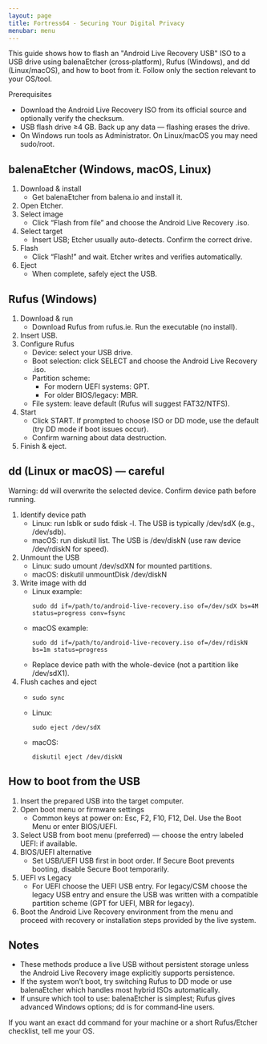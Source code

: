 ```yaml
---
layout: page
title: Fortress64 - Securing Your Digital Privacy
menubar: menu
---
```

This guide shows how to flash an "Android Live Recovery USB" ISO to a USB drive using balenaEtcher (cross‑platform), Rufus (Windows), and dd (Linux/macOS), and how to boot from it. Follow only the section relevant to your OS/tool.

Prerequisites
- Download the Android Live Recovery ISO from its official source and optionally verify the checksum.
- USB flash drive ≥4 GB. Back up any data — flashing erases the drive.
- On Windows run tools as Administrator. On Linux/macOS you may need sudo/root.

## balenaEtcher (Windows, macOS, Linux)
1. Download & install  
   - Get balenaEtcher from balena.io and install it.
2. Open Etcher.
3. Select image  
   - Click “Flash from file” and choose the Android Live Recovery .iso.
4. Select target  
   - Insert USB; Etcher usually auto-detects. Confirm the correct drive.
5. Flash  
   - Click “Flash!” and wait. Etcher writes and verifies automatically.
6. Eject  
   - When complete, safely eject the USB.

## Rufus (Windows)
1. Download & run  
   - Download Rufus from rufus.ie. Run the executable (no install).
2. Insert USB.
3. Configure Rufus  
   - Device: select your USB drive.  
   - Boot selection: click SELECT and choose the Android Live Recovery .iso.  
   - Partition scheme:  
     - For modern UEFI systems: GPT.  
     - For older BIOS/legacy: MBR.  
   - File system: leave default (Rufus will suggest FAT32/NTFS).  
4. Start  
   - Click START. If prompted to choose ISO or DD mode, use the default (try DD mode if boot issues occur).  
   - Confirm warning about data destruction.
5. Finish & eject.

## dd (Linux or macOS) — careful
Warning: dd will overwrite the selected device. Confirm device path before running.

1. Identify device path  
   - Linux: run lsblk or sudo fdisk -l. The USB is typically /dev/sdX (e.g., /dev/sdb).  
   - macOS: run diskutil list. The USB is /dev/diskN (use raw device /dev/rdiskN for speed).
2. Unmount the USB  
   - Linux: sudo umount /dev/sdXN for mounted partitions.  
   - macOS: diskutil unmountDisk /dev/diskN
3. Write image with dd  
   - Linux example:
     ```
     sudo dd if=/path/to/android-live-recovery.iso of=/dev/sdX bs=4M status=progress conv=fsync
     ```
   - macOS example:
     ```
     sudo dd if=/path/to/android-live-recovery.iso of=/dev/rdiskN bs=1m status=progress
     ```
   - Replace device path with the whole-device (not a partition like /dev/sdX1).
4. Flush caches and eject  
   - ```
     sudo sync
     ```
   - Linux:
     ```
     sudo eject /dev/sdX
     ```
   - macOS:
     ```
     diskutil eject /dev/diskN
     ```

## How to boot from the USB
1. Insert the prepared USB into the target computer.
2. Open boot menu or firmware settings  
   - Common keys at power on: Esc, F2, F10, F12, Del. Use the Boot Menu or enter BIOS/UEFI.
3. Select USB from boot menu (preferred) — choose the entry labeled UEFI: <USB name> if available.
4. BIOS/UEFI alternative  
   - Set USB/UEFI USB first in boot order. If Secure Boot prevents booting, disable Secure Boot temporarily.
5. UEFI vs Legacy  
   - For UEFI choose the UEFI USB entry. For legacy/CSM choose the legacy USB entry and ensure the USB was written with a compatible partition scheme (GPT for UEFI, MBR for legacy).
6. Boot the Android Live Recovery environment from the menu and proceed with recovery or installation steps provided by the live system.

## Notes
- These methods produce a live USB without persistent storage unless the Android Live Recovery image explicitly supports persistence.  
- If the system won’t boot, try switching Rufus to DD mode or use balenaEtcher which handles most hybrid ISOs automatically.  
- If unsure which tool to use: balenaEtcher is simplest; Rufus gives advanced Windows options; dd is for command‑line users.

If you want an exact dd command for your machine or a short Rufus/Etcher checklist, tell me your OS.

